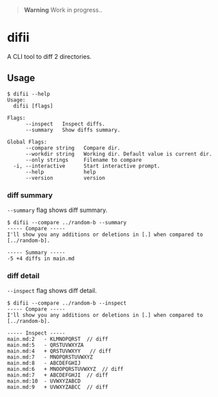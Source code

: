 > **Warning**
> Work in progress..

# difii
A CLI tool to diff 2 directories.

## Usage
```console
$ difii --help
Usage:
  difii [flags]

Flags:
      --inspect   Inspect diffs.
      --summary   Show diffs summary.

Global Flags:
      --compare string   Compare dir.
      --workdir string   Working dir. Default value is current dir.
      --only strings     Filename to compare
  -i, --interactive      Start interactive prompt.
      --help             help
      --version          version
```

### diff summary
`--summary` flag shows diff summary.
```console
$ difii --compare ../random-b --summary
----- Compare -----
I'll show you any additions or deletions in [.] when compared to [../random-b].

----- Summary -----
-5 +4 diffs in main.md

```

### diff detail
`--inspect` flag shows diff detail.
```console
$ difii --compare ../random-b --inspect
----- Compare -----
I'll show you any additions or deletions in [.] when compared to [../random-b].

----- Inspect -----
main.md:2	- KLMNOPQRST  // diff
main.md:5	- QRSTUVWXYZA
main.md:4	+ QRSTUVWXYY   // diff
main.md:7	- MNOPQRSTUVWXYZ
main.md:8	- ABCDEFGHIJ
main.md:6	+ MNOOPQRSTUVWXYZ  // diff
main.md:7	+ ABCDEFGHJI  // diff
main.md:10	- UVWXYZABCD
main.md:9	+ UVWXYZABCC  // diff

```
